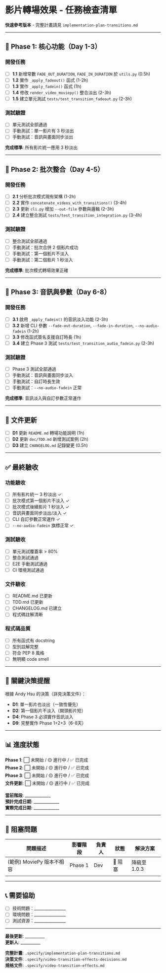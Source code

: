 # 影片轉場效果 - 任務檢查清單

**快速參考版本** - 完整計畫請見 `implementation-plan-transitions.md`

---

## 📅 Phase 1: 核心功能（Day 1-3）

### 開發任務
- [ ] **1.1** 新增常數 `FADE_OUT_DURATION`, `FADE_IN_DURATION` 於 `utils.py` (0.5h)
- [ ] **1.2** 實作 `_apply_fadeout()` 函式 (1-2h)
- [ ] **1.3** 實作 `_apply_fadein()` 函式 (1h)
- [ ] **1.4** 修改 `render_video_moviepy()` 整合淡出 (2-3h)
- [ ] **1.5** 建立單元測試 `tests/test_transition_fadeout.py` (2-3h)

### 測試驗證
- [ ] 單元測試全部通過
- [ ] 手動測試：單一影片有 3 秒淡出
- [ ] 手動測試：音訊與畫面同步淡出

**完成標準**: 所有影片統一應用 3 秒淡出

---

## 📅 Phase 2: 批次整合（Day 4-5）

### 開發任務
- [ ] **2.1** 分析批次模式現有架構 (1-2h)
- [ ] **2.2** 實作 `concatenate_videos_with_transitions()` (3-4h)
- [ ] **2.3** 更新 `cli.py` 增加 `--out-file` 參數與邏輯 (2-3h)
- [ ] **2.4** 建立整合測試 `tests/test_transition_integration.py` (3-4h)

### 測試驗證
- [ ] 整合測試全部通過
- [ ] 手動測試：批次合併 2 個影片成功
- [ ] 手動測試：第一個影片不淡入
- [ ] 手動測試：第二個影片 1 秒淡入

**完成標準**: 批次模式轉場效果正確

---

## 📅 Phase 3: 音訊與參數（Day 6-8）

### 開發任務
- [ ] **3.1** 啟用 `_apply_fadein()` 的音訊淡入功能 (2-3h)
- [ ] **3.2** 新增 CLI 參數 `--fade-out-duration`, `--fade-in-duration`, `--no-audio-fadein` (1-2h)
- [ ] **3.3** 修改函式簽名支援自訂時長 (1h)
- [ ] **3.4** 建立 Phase 3 測試 `tests/test_transition_audio_fadein.py` (2-3h)

### 測試驗證
- [ ] Phase 3 測試全部通過
- [ ] 手動測試：音訊與畫面同步淡入
- [ ] 手動測試：自訂時長生效
- [ ] 手動測試：`--no-audio-fadein` 正常

**完成標準**: 音訊淡入與自訂參數正常運作

---

## 📝 文件更新

- [ ] **D1** 更新 `README.md` 轉場功能說明 (1h)
- [ ] **D2** 更新 `doc/TDD.md` 新增測試案例 (2h)
- [ ] **D3** 建立 `CHANGELOG.md` 記錄變更 (0.5h)

---

## ✅ 最終驗收

### 功能驗收
- [ ] 所有影片統一 3 秒淡出 ✓
- [ ] 批次模式第一個影片不淡入 ✓
- [ ] 批次模式後續影片 1 秒淡入 ✓
- [ ] 音訊與畫面同步淡出/淡入 ✓
- [ ] CLI 自訂參數正常運作 ✓
- [ ] `--no-audio-fadein` 旗標正常 ✓

### 測試驗收
- [ ] 單元測試覆蓋率 > 80%
- [ ] 整合測試通過
- [ ] E2E 手動測試通過
- [ ] CI 環境測試通過

### 文件驗收
- [ ] README.md 已更新
- [ ] TDD.md 已更新
- [ ] CHANGELOG.md 已建立
- [ ] 程式碼註解清晰

### 程式碼品質
- [ ] 所有函式有 docstring
- [ ] 型別註解完整
- [ ] 符合 PEP 8 風格
- [ ] 無明顯 code smell

---

## 🎯 關鍵決策提醒

根據 Andy Hsu 的決策（詳見決策文件）：

- **D1**: 單一影片也淡出（一致性優先）
- **D2**: 第一個影片不淡入（開頭影片短）
- **D4**: Phase 3 必須實作音訊淡入
- **D9**: 完整實作 Phase 1+2+3（6-8天）

---

## 📊 進度狀態

**Phase 1**: ⬜ 未開始 / 🟡 進行中 / ✅ 已完成  
**Phase 2**: ⬜ 未開始 / 🟡 進行中 / ✅ 已完成  
**Phase 3**: ⬜ 未開始 / 🟡 進行中 / ✅ 已完成  
**文件更新**: ⬜ 未開始 / 🟡 進行中 / ✅ 已完成

**當前階段**: _____________  
**預計完成日期**: _____________  
**實際完成日期**: _____________

---

## 🚨 阻塞問題

| 問題描述 | 影響階段 | 負責人 | 狀態 | 解決方案 |
|---------|---------|--------|------|---------|
| (範例) MoviePy 版本不相容 | Phase 1 | Dev | 🔴 阻塞 | 降級至 1.0.3 |
|         |         |        |      |         |

---

## 📞 需要協助

- [ ] 技術問題：________________
- [ ] 環境問題：________________
- [ ] 測試資源：________________

---

**最後更新**: __________  
**更新人**: __________

**完整計畫**: `.specify/implementation-plan-transitions.md`  
**決策文件**: `.specify/video-transition-effects-decisions.md`  
**規格文件**: `.specify/video-transition-effects.md`
